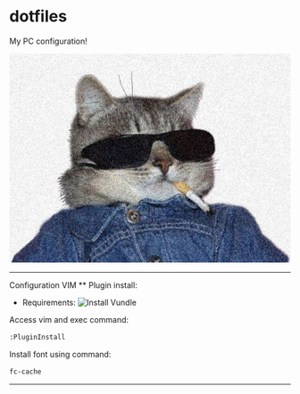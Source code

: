 # dotfiles
My PC configuration! 

![Cat Cool](img/Am-I-too-cool-for-aww_.jpeg)

---
Configuration VIM
**
Plugin install:

- Requirements:
	![Install Vundle](https://github.com/VundleVim/Vundle.vim)

Access vim and exec command:

```bash
:PluginInstall
```
Install font using command:

```bash
fc-cache
```
---
